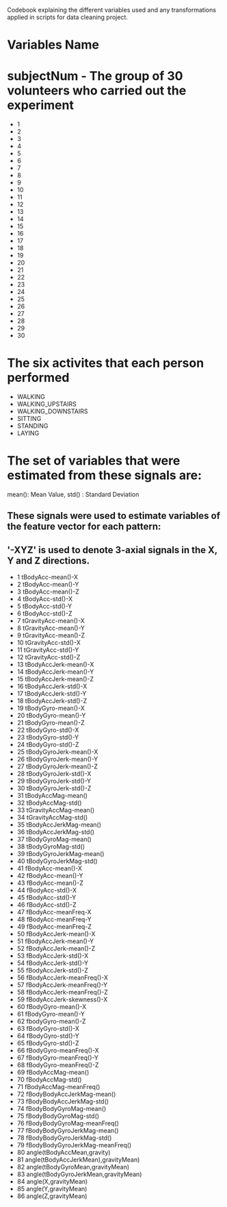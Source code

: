 Codebook explaining the different variables used and any transformations applied in scripts for data cleaning project.
# Variables Name 
# subjectNum - The group of 30 volunteers who carried out the experiment
* 1  
* 2
* 3 
* 4
* 5
* 6
* 7
* 8
* 9
* 10
* 11
* 12
* 13
* 14
* 15
* 16
* 17
* 18
* 19
* 20
* 21
* 22
* 23
* 24
* 25
* 26
* 27
* 28
* 29
* 30
# The six activites that each person performed
* WALKING
* WALKING_UPSTAIRS
* WALKING_DOWNSTAIRS
* SITTING
* STANDING
* LAYING
# The set of variables that were estimated from these signals are: 
  mean(): Mean Value,
  std() : Standard Deviation

## These signals were used to estimate variables of the feature vector for each pattern:  
## '-XYZ' is used to denote 3-axial signals in the X, Y and Z directions.

* 1 tBodyAcc-mean()-X
* 2 tBodyAcc-mean()-Y
* 3 tBodyAcc-mean()-Z
* 4 tBodyAcc-std()-X
* 5 tBodyAcc-std()-Y
* 6 tBodyAcc-std()-Z
* 7 tGravityAcc-mean()-X
* 8 tGravityAcc-mean()-Y
* 9 tGravityAcc-mean()-Z
* 10 tGravityAcc-std()-X
* 11 tGravityAcc-std()-Y
* 12 tGravityAcc-std()-Z
* 13 tBodyAccJerk-mean()-X
* 14 tBodyAccJerk-mean()-Y
* 15 tBodyAccJerk-mean()-Z
* 16 tBodyAccJerk-std()-X
* 17 tBodyAccJerk-std()-Y
* 18 tBodyAccJerk-std()-Z
* 19 tBodyGyro-mean()-X
* 20 tBodyGyro-mean()-Y
* 21 tBodyGyro-mean()-Z
* 22 tBodyGyro-std()-X
* 23 tBodyGyro-std()-Y
* 24 tBodyGyro-std()-Z
* 25 tBodyGyroJerk-mean()-X
* 26 tBodyGyroJerk-mean()-Y
* 27 tBodyGyroJerk-mean()-Z
* 28 tBodyGyroJerk-std()-X
* 29 tBodyGyroJerk-std()-Y
* 30 tBodyGyroJerk-std()-Z
* 31 tBodyAccMag-mean()
* 32 tBodyAccMag-std()
* 33 tGravityAccMag-mean()
* 34 tGravityAccMag-std()
* 35 tBodyAccJerkMag-mean()
* 36 tBodyAccJerkMag-std()
* 37 tBodyGyroMag-mean()
* 38 tBodyGyroMag-std()
* 39 tBodyGyroJerkMag-mean()
* 40 tBodyGyroJerkMag-std()
* 41 fBodyAcc-mean()-X
* 42 fBodyAcc-mean()-Y
* 43 fBodyAcc-mean()-Z
* 44 fBodyAcc-std()-X
* 45 fBodyAcc-std()-Y
* 46 fBodyAcc-std()-Z
* 47 fBodyAcc-meanFreq-X
* 48 fBodyAcc-meanFreq-Y
* 49 fBodyAcc-meanFreq-Z
* 50 fBodyAccJerk-mean()-X
* 51 fBodyAccJerk-mean()-Y
* 52 fBodyAccJerk-mean()-Z
* 53 fBodyAccJerk-std()-X
* 54 fBodyAccJerk-std()-Y
* 55 fBodyAccJerk-std()-Z
* 56 fBodyAccJerk-meanFreq()-X
* 57 fBodyAccJerk-meanFreq()-Y
* 58 fBodyAccJerk-meanFreq()-Z
* 59 fBodyAccJerk-skewness()-X
* 60 fBodyGyro-mean()-X
* 61 fBodyGyro-mean()-Y
* 62 fbodyGyro-mean()-Z
* 63 fBodyGyro-std()-X
* 64 fBodyGyro-std()-Y
* 65 fBodyGyro-std()-Z
* 66 fBodyGyro-meanFreq()-X
* 67 fBodyGyro-meanFreq()-Y
* 68 fBodyGyro-meanFreq()-Z
* 69 fBodyAccMag-mean()
* 70 fBodyAccMag-std()
* 71 fBodyAccMag-meanFreq()
* 72 fBodyBodyAccJerkMag-mean()
* 73 fBodyBodyAccJerkMag-std()
* 74 fBodyBodyGyroMag-mean()
* 75 fBodyBodyGyroMag-std()
* 76 fBodyBodyGyroMag-meanFreq()
* 77 fBodyBodyGyroJerkMag-mean()
* 78 fBodyBodyGyroJerkMag-std()
* 79 fBodyBodyGyroJerkMag-meanFreq()
* 80 angle(tBodyAccMean,gravity)
* 81 angle(tBodyAccJerkMean),gravityMean)
* 82 angle(tBodyGyroMean,gravityMean)
* 83 angle(tBodyGyroJerkMean,gravityMean)
* 84 angle(X,gravityMean)
* 85 angle(Y,gravityMean)
* 86 angle(Z,gravityMean)












